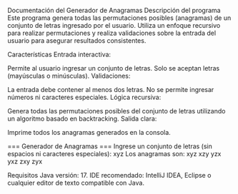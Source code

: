 Documentación del Generador de Anagramas
Descripción del programa
Este programa genera todas las permutaciones posibles (anagramas) de un conjunto de letras ingresado por el usuario. Utiliza un enfoque recursivo para realizar permutaciones y realiza validaciones sobre la entrada del usuario para asegurar resultados consistentes.

Características
Entrada interactiva:

Permite al usuario ingresar un conjunto de letras.
Solo se aceptan letras (mayúsculas o minúsculas).
Validaciones:

La entrada debe contener al menos dos letras.
No se permite ingresar números ni caracteres especiales.
Lógica recursiva:

Genera todas las permutaciones posibles del conjunto de letras utilizando un algoritmo basado en backtracking.
Salida clara:

Imprime todos los anagramas generados en la consola.


=== Generador de Anagramas ===
Ingrese un conjunto de letras (sin espacios ni caracteres especiales): xyz
Los anagramas son:
xyz
xzy
yzx
yxz
zxy
zyx




Requisitos
Java versión: 17.
IDE recomendado: IntelliJ IDEA, Eclipse o cualquier editor de texto compatible con Java.

